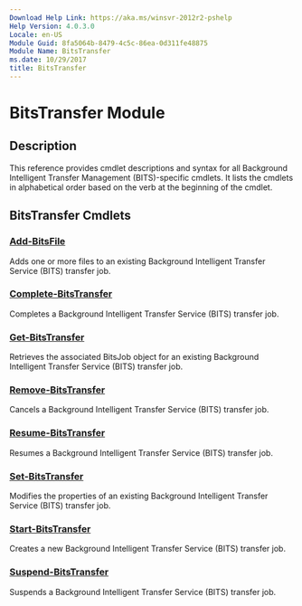 ```yaml
---
Download Help Link: https://aka.ms/winsvr-2012r2-pshelp
Help Version: 4.0.3.0
Locale: en-US
Module Guid: 8fa5064b-8479-4c5c-86ea-0d311fe48875
Module Name: BitsTransfer
ms.date: 10/29/2017
title: BitsTransfer
---
```


# BitsTransfer Module
## Description
This reference provides cmdlet descriptions and syntax for all Background Intelligent Transfer Management (BITS)-specific cmdlets. It lists the cmdlets in alphabetical order based on the verb at the beginning of the cmdlet.

## BitsTransfer Cmdlets
### [Add-BitsFile](./Add-BitsFile.md)
Adds one or more files to an existing Background Intelligent Transfer Service (BITS) transfer job.

### [Complete-BitsTransfer](./Complete-BitsTransfer.md)
Completes a Background Intelligent Transfer Service (BITS) transfer job.

### [Get-BitsTransfer](./Get-BitsTransfer.md)
Retrieves the associated BitsJob object for an existing Background Intelligent Transfer Service (BITS) transfer job.

### [Remove-BitsTransfer](./Remove-BitsTransfer.md)
Cancels a Background Intelligent Transfer Service (BITS) transfer job.

### [Resume-BitsTransfer](./Resume-BitsTransfer.md)
Resumes a Background Intelligent Transfer Service (BITS) transfer job.

### [Set-BitsTransfer](./Set-BitsTransfer.md)
Modifies the properties of an existing Background Intelligent Transfer Service (BITS) transfer job.

### [Start-BitsTransfer](./Start-BitsTransfer.md)
Creates a new Background Intelligent Transfer Service (BITS) transfer job.

### [Suspend-BitsTransfer](./Suspend-BitsTransfer.md)
Suspends a Background Intelligent Transfer Service (BITS) transfer job.

